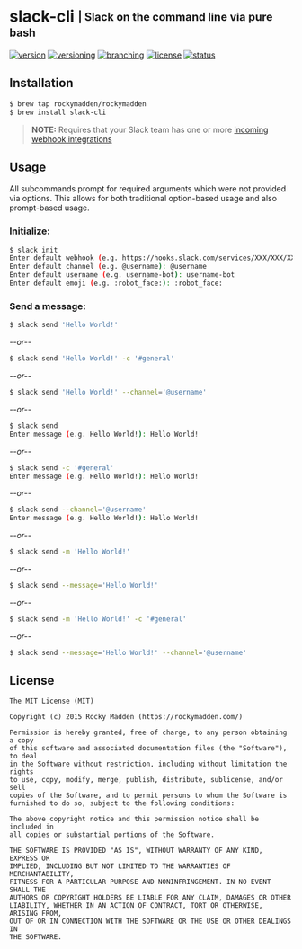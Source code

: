 # slack-cli <sub><sup>| Slack on the command line via pure bash</sup></sub>
[![version](http://img.shields.io/badge/version-v0.0.0-blue.svg)](https://github.com/rockymadden/slack-cli/releases)
[![versioning](http://img.shields.io/badge/versioning-semver-blue.svg)](http://semver.org/)
[![branching](http://img.shields.io/badge/branching-github%20flow-blue.svg)](https://guides.github.com/introduction/flow/)
[![license](http://img.shields.io/badge/license-mit-blue.svg)](https://opensource.org/licenses/MIT)
[![status](http://img.shields.io/badge/status-working-brightgreen.svg)](#)

## Installation
```bash
$ brew tap rockymadden/rockymadden
$ brew install slack-cli
```
> __NOTE:__ Requires that your Slack team has one or more
[incoming webhook integrations](https://api.slack.com/incoming-webhooks)

## Usage

All subcommands prompt for required arguments which were not provided via options. This allows for
both traditional option-based usage and also prompt-based usage.

### Initialize:

```bash
$ slack init
Enter default webhook (e.g. https://hooks.slack.com/services/XXX/XXX/XXX): https://hooks.slack.com/services/XXX/XXX/XXX
Enter default channel (e.g. @username): @username
Enter default username (e.g. username-bot): username-bot
Enter default emoji (e.g. :robot_face:): :robot_face:
```

### Send a message:

```bash
$ slack send 'Hello World!'
```

_--or--_

```bash
$ slack send 'Hello World!' -c '#general'
```

_--or--_

```bash
$ slack send 'Hello World!' --channel='@username'
```

_--or--_

```bash
$ slack send
Enter message (e.g. Hello World!): Hello World!
```

_--or--_

```bash
$ slack send -c '#general'
Enter message (e.g. Hello World!): Hello World!
```

_--or--_

```bash
$ slack send --channel='@username'
Enter message (e.g. Hello World!): Hello World!
```

_--or--_

```bash
$ slack send -m 'Hello World!'
```

_--or--_

```bash
$ slack send --message='Hello World!'
```

_--or--_

```bash
$ slack send -m 'Hello World!' -c '#general'
```

_--or--_

```bash
$ slack send --message='Hello World!' --channel='@username'
```

## License
```
The MIT License (MIT)

Copyright (c) 2015 Rocky Madden (https://rockymadden.com/)

Permission is hereby granted, free of charge, to any person obtaining a copy
of this software and associated documentation files (the "Software"), to deal
in the Software without restriction, including without limitation the rights
to use, copy, modify, merge, publish, distribute, sublicense, and/or sell
copies of the Software, and to permit persons to whom the Software is
furnished to do so, subject to the following conditions:

The above copyright notice and this permission notice shall be included in
all copies or substantial portions of the Software.

THE SOFTWARE IS PROVIDED "AS IS", WITHOUT WARRANTY OF ANY KIND, EXPRESS OR
IMPLIED, INCLUDING BUT NOT LIMITED TO THE WARRANTIES OF MERCHANTABILITY,
FITNESS FOR A PARTICULAR PURPOSE AND NONINFRINGEMENT. IN NO EVENT SHALL THE
AUTHORS OR COPYRIGHT HOLDERS BE LIABLE FOR ANY CLAIM, DAMAGES OR OTHER
LIABILITY, WHETHER IN AN ACTION OF CONTRACT, TORT OR OTHERWISE, ARISING FROM,
OUT OF OR IN CONNECTION WITH THE SOFTWARE OR THE USE OR OTHER DEALINGS IN
THE SOFTWARE.
```
